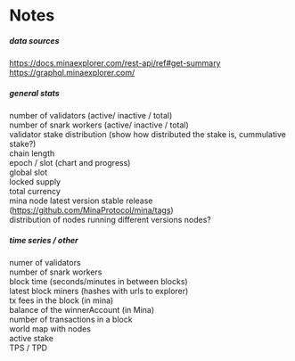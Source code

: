 # Notes
##### data sources
https://docs.minaexplorer.com/rest-api/ref#get-summary  
https://graphql.minaexplorer.com/  

##### general stats
number of validators (active/ inactive / total)  
number of snark workers (active/ inactive / total)  
validator stake distribution (show how distributed the stake is, cummulative stake?)  
chain length  
epoch / slot (chart and progress)  
global slot  
locked supply  
total currency  
mina node latest version stable release (https://github.com/MinaProtocol/mina/tags)  
distribution of nodes running different versions nodes?  

##### time series / other
numer of validators  
number of snark workers  
block time (seconds/minutes in between blocks)  
latest block miners (hashes with urls to explorer)  
tx fees in the block (in mina)  
balance of the winnerAccount (in Mina)  
number of transactions in a block  
world map with nodes  
active stake  
TPS / TPD  
